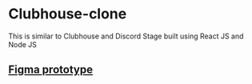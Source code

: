 # Clubhouse-clone
This is similar to Clubhouse and Discord Stage built using React JS and Node JS

## [Figma prototype](https://www.figma.com/proto/VCn4DsacYYVefaAOs8HJPz/Coders-House?node-id=12%3A2173&scaling=min-zoom&page-id=0%3A1&starting-point-node-id=2%3A2)
